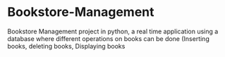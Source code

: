 # Bookstore-Management
Bookstore Management project in python, a real time application using a database where different operations on books can be done (Inserting books, deleting books, Displaying books
